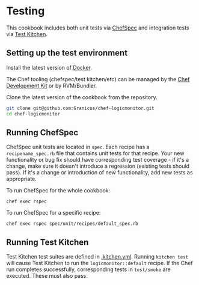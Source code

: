 Testing
=======

This cookbook includes both unit tests via [ChefSpec](https://github.com/sethvargo/chefspec) and integration tests via [Test Kitchen](https://github.com/test-kitchen/test-kitchen).

Setting up the test environment
-------------------------------

Install the latest version of [Docker](https://www.docker.com/get-docker).

The Chef tooling (chefspec/test kitchen/etc) can be managed by the [Chef Development Kit](http://downloads.getchef.com/chef-dk/) or by RVM/Bundler.

Clone the latest version of the cookbook from the repository.

```bash
git clone git@github.com:Granicus/chef-logicmonitor.git
cd chef-logicmonitor
```

Running ChefSpec
----------------

ChefSpec unit tests are located in `spec`. Each recipe has a `recipename_spec.rb` file that contains unit tests for that recipe. Your new functionality or bug fix should have corresponding test coverage - if it's a change, make sure it doesn't introduce a regression (existing tests should pass). If it's a change or introduction of new functionality, add new tests as appropriate.

To run ChefSpec for the whole cookbook:

`chef exec rspec`

To run ChefSpec for a specific recipe:

`chef exec rspec spec/unit/recipes/default_spec.rb`

Running Test Kitchen
--------------------

Test Kitchen test suites are defined in [.kitchen.yml](https://github.com/Granicus/chef-logicmonitor/blob/master/.kitchen.yml). Running `kitchen test` will cause Test Kitchen to run the `logicmonitor::default` recipe. If the Chef run completes successfully, corresponding tests in `test/smoke` are executed. These must also pass.
